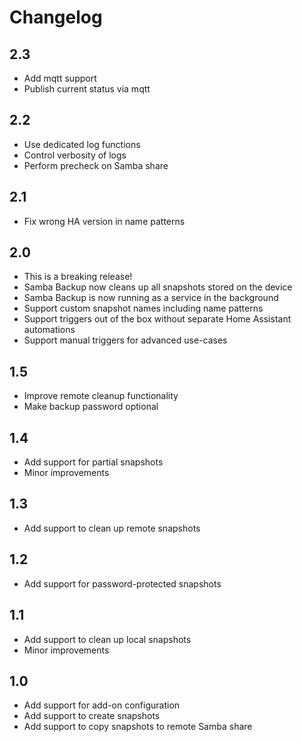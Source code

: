 # Changelog

## 2.3

- Add mqtt support
- Publish current status via mqtt

## 2.2

- Use dedicated log functions
- Control verbosity of logs
- Perform precheck on Samba share

## 2.1

- Fix wrong HA version in name patterns

## 2.0

- This is a breaking release!
- Samba Backup now cleans up all snapshots stored on the device
- Samba Backup is now running as a service in the background
- Support custom snapshot names including name patterns
- Support triggers out of the box without separate Home Assistant automations
- Support manual triggers for advanced use-cases

## 1.5

- Improve remote cleanup functionality
- Make backup password optional

## 1.4

- Add support for partial snapshots
- Minor improvements

## 1.3

- Add support to clean up remote snapshots

## 1.2

- Add support for password-protected snapshots

## 1.1

- Add support to clean up local snapshots
- Minor improvements

## 1.0

- Add support for add-on configuration
- Add support to create snapshots
- Add support to copy snapshots to remote Samba share
